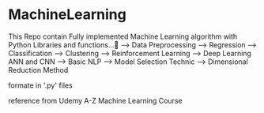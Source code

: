 # MachineLearning
This Repo contain Fully implemented Machine Learning algorithm with Python Libraries and functions...🐍
--> Data Preprocessing
--> Regression
--> Classification
--> Clustering
--> Reinforcement Learning
--> Deep Learning ANN and CNN
--> Basic NLP
--> Model Selection Technic
--> Dimensional Reduction Method

formate in '.py' files

reference from Udemy A-Z Machine Learning Course
